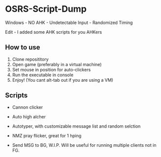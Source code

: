 # OSRS-Script-Dump
Windows - NO AHK - Undetectable Input - Randomized Timing 

Edit - I added some AHK scripts for you AHKers

## How to use
1. Clone reposititory
2. Open game (preferably in a virtual machine)
3. Set mouse in position for auto-clickers
4. Run the executable in console
5. Enjoy! (You cant alt-tab out if you are using a VM)
## Scripts
- Cannon clicker

- Auto high alcher

- Autotyper, with customizable message list and random selction

- NMZ pray flicker, great for 1 hping

- Send MSG to BG, W.I.P. Will be useful for running multiple clients not in FG.
